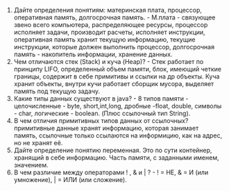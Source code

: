 1. Дайте определения понятиям: материнская плата, процессор, оперативная память, долгосрочная память. - М.плата - связующее звено всего компьютера, распределяющее ресурсы, 
процессор исполняет задачи, производит расчеты, исполняет инструкции, оперативная память хранит текущую информацию, текущие инструкции, которые должен выполнить процессор, долгосрочная память - накопитель информации, хранение данных.
2. Чем отличаются стек (Stack) и куча (Heap)? - Стек работает по принципу LIFO, определенный объем памяти, блок, имеющий четкие границы, содержит в себе примитивы и ссылки на др объекты. Куча хранит объекты, внутри кучи работает сборщик мусора, выделяет память под текущую задачу.
3. Какие типы данных существуют в java? - 8 типов памяти - целочисленные - byte, short,int,long, дробные -float, double, символы - char, логические - boolean. (Плюс ссылочный тип String).
4. В чем отличия примитивных типов данных от ссылочных? примитивные данные хранят информацию, которая занимает память, ссылочные только ссылаются на информицию, как на адрес, но не хранят её.
5. Дайте определение понятию переменная. Это по сути контейнер, хранящий в себе информацию. Часть памяти, с заданными именем, значением. 
6. В чем различие между операторами ! , & и | ? - ! = НЕ, &  = И (или умножение), | = ИЛИ (или сложение).
